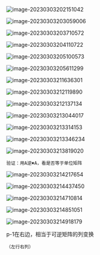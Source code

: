 ![image-20230303202151042](./assets/image-20230303202151042.png)

![image-20230303203059006](./assets/image-20230303203059006.png)

![image-20230303203710572](./assets/image-20230303203710572.png)

![image-20230303204110722](./assets/image-20230303204110722.png)

![image-20230303205100573](./assets/image-20230303205100573.png)

![image-20230303205611299](./assets/image-20230303205611299.png)

![image-20230303211636301](./assets/image-20230303211636301.png)

![image-20230303212119890](./assets/image-20230303212119890.png)

![image-20230303212137134](./assets/image-20230303212137134.png)

![image-20230303213044017](./assets/image-20230303213044017.png)

![image-20230303213314153](./assets/image-20230303213314153.png)

![image-20230303213346234](./assets/image-20230303213346234.png)

![image-20230303213819020](./assets/image-20230303213819020.png)

`验证：用A逆✖A，看是否等于单位矩阵`

![image-20230303214217654](./assets/image-20230303214217654.png)

![image-20230303214437450](./assets/image-20230303214437450.png)

![image-20230303214710814](./assets/image-20230303214710814.png)

![image-20230303214851051](./assets/image-20230303214851051.png)

![image-20230303214918179](./assets/image-20230303214918179.png)

p-1在右边，相当于可逆矩阵的列变换

`（左行右列）`